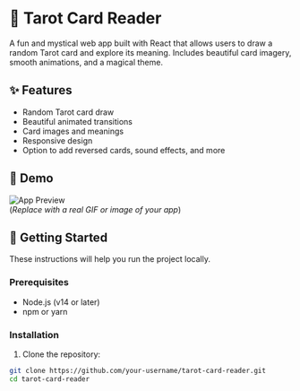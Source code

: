 # 🔮 Tarot Card Reader

A fun and mystical web app built with React that allows users to draw a random Tarot card and explore its meaning. Includes beautiful card imagery, smooth animations, and a magical theme.

## ✨ Features

- Random Tarot card draw
- Beautiful animated transitions
- Card images and meanings
- Responsive design
- Option to add reversed cards, sound effects, and more

## 📸 Demo

![App Preview](./preview.gif)  
(*Replace with a real GIF or image of your app*)

## 🚀 Getting Started

These instructions will help you run the project locally.

### Prerequisites

- Node.js (v14 or later)
- npm or yarn

### Installation

1. Clone the repository:

```bash
git clone https://github.com/your-username/tarot-card-reader.git
cd tarot-card-reader
